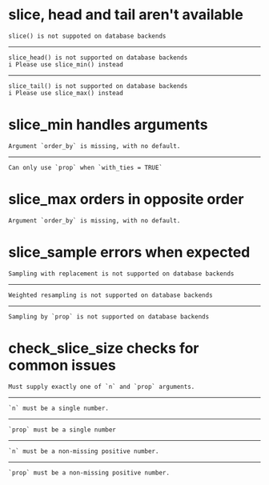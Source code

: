 # slice, head and tail aren't available

    slice() is not suppoted on database backends

---

    slice_head() is not supported on database backends
    i Please use slice_min() instead

---

    slice_tail() is not supported on database backends
    i Please use slice_max() instead

# slice_min handles arguments

    Argument `order_by` is missing, with no default.

---

    Can only use `prop` when `with_ties = TRUE`

# slice_max orders in opposite order

    Argument `order_by` is missing, with no default.

# slice_sample errors when expected

    Sampling with replacement is not supported on database backends

---

    Weighted resampling is not supported on database backends

---

    Sampling by `prop` is not supported on database backends

# check_slice_size checks for common issues

    Must supply exactly one of `n` and `prop` arguments.

---

    `n` must be a single number.

---

    `prop` must be a single number

---

    `n` must be a non-missing positive number.

---

    `prop` must be a non-missing positive number.

